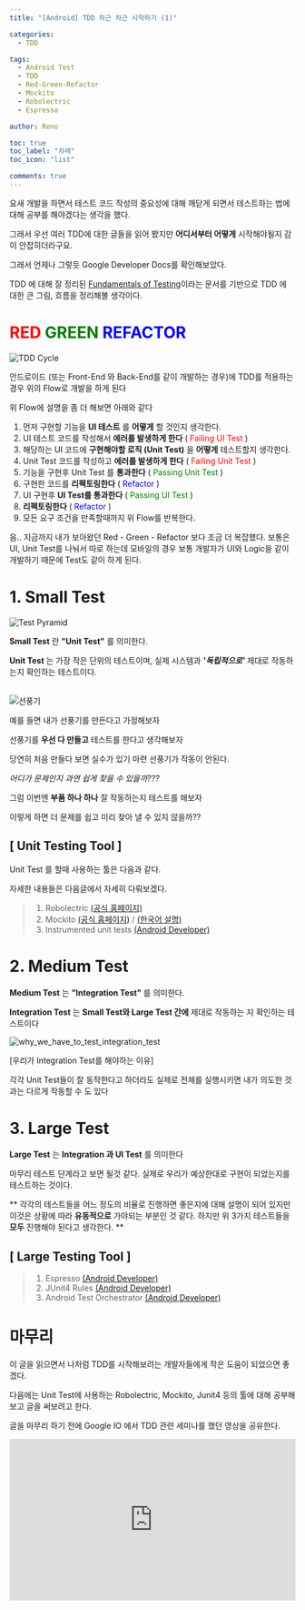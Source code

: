 ```yaml
---
title: "[Android] TDD 차근 차근 시작하기 (1)"

categories:
  - TDD

tags:
  - Android Test
  - TDD
  - Red-Green-Refactor
  - Mockito
  - Robolectric
  - Espresso

author: Reno

toc: true
toc_label: "차례"
toc_icon: "list"

comments: true
---
```


요새 개발을 하면서 테스트 코드 작성의 중요성에 대해 깨닫게 되면서 테스트하는 법에 대해 공부를 해야겠다는 생각을 했다.

그래서 우선 여러 TDD에 대한 글들을 읽어 봤지만 **어디서부터 어떻게** 시작해야될지 감이 안잡히더라구요.

그래서 언제나 그렇듯 Google Developer Docs를 확인해보았다.

TDD 에 대해 잘 정리된 [Fundamentals of Testing](https://developer.android.com/training/testing/fundamentals)이라는 문서를 기반으로 TDD 에 대한 큰 그림, 흐름을 정리해볼 생각이다.





# **<span style="color:red">RED</span> <span style="color:green">GREEN</span> <span style="color:blue">REFACTOR</span>**
![TDD Cycle](/assets/images/post_image/tdd_cycle.PNG)

안드로이드 (또는 Front-End 와 Back-End를 같이 개발하는 경우)에 TDD를 적용하는 경우 위의 Flow로 개발을 하게 된다

위 Flow에 설명을 좀 더 해보면 아래와 같다

 1. 먼저 구현할 기능을 **UI 테스트** 를 **어떻게** 할 것인지 생각한다.
 2. UI 테스트 코드를 작성해서 **에러를 발생하게 한다**  ( <span style="color:red">Failing UI Test</span> )
 3. 해당하는 UI 코드에 **구현해야할 로직 (Unit Test)** 을 **어떻게** 테스트할지 생각한다.
 4. Unit Test 코드를 작성하고 **에러를 발생하게 한다**  ( <span style="color:red">Failing Unit Test</span> )
 5. 기능을 구현후 Unit Test 를 **통과한다** ( <span style="color:green">Passing Unit Test</span> )
 6. 구현한 코드를 **리펙토링한다** ( <span style="color:blue">Refactor</span> )
 7. UI 구현후 **UI Test를 통과한다**  ( <span style="color:green">Passing UI Test</span> )
 8. **리펙토링한다**  ( <span style="color:blue">Refactor</span> )
 9. 모든 요구 조건을 만족할때까지 위 Flow를 반복한다.

음.. 지금까지 내가 보아왔던 Red - Green - Refactor 보다 조금 더 복잡했다. 보통은 UI, Unit Test를 나눠서 따로 하는데 모바일의 경우 보통 개발자가 UI와 Logic을 같이 개발하기 때문에 Test도 같이 하게 된다.






# 1. **Small Test**

![Test Pyramid](/assets/images/post_image/test_pyramid.PNG)

**Small Test** 란 **"Unit Test"** 를 의미한다.

**Unit Test** 는 가장 작은 단위의 테스트이며, 실제 시스템과 _**'독립적으로'**_ 제대로 작동하는지 확인하는 테스트이다.

<br>![선풍기](/assets/images/post_image/선풍기.PNG)

예를 들면 내가 선풍기를 만든다고 가정해보자

선풍기를 **우선 다 만들고** 테스트를 한다고 생각해보자

당연히 처음 만들다 보면 실수가 있기 마련 선풍기가 작동이 안된다.

*어디가 문제인지 과연 쉽게 찾을 수 있을까???*

그럼 이번엔 **부품 하나 하나** 잘 작동하는지 테스트를 해보자

이렇게 하면 더 문제를 쉽고 미리 찾아 낼 수 있지 않을까??





## **[ Unit Testing Tool ]**

Unit Test 를 할때 사용하는 툴은 다음과 같다.

자세한 내용들은 다음글에서 자세히 다뤄보겠다.

>1. Robolectric [(공식 홈페이지)](http://robolectric.org/)
>2. Mockito [(공식 홈페이지)](https://site.mockito.org/) / [(한국어 설명)](https://github.com/mockito/mockito/wiki/Mockito-features-in-Korean)
>3. Instrumented unit tests [(Android Developer)](https://developer.android.com/training/testing/unit-testing/instrumented-unit-tests)






# 2. **Medium Test**

**Medium Test** 는 **"Integration Test"** 를 의미한다.

**Integration Test** 는 **Small Test와 Large Test 간에** 제대로 작동하는 지 확인하는 테스트이다

![why_we_have_to_test_integration_test](/assets/images/post_image/why_we_have_to_test_integration_test.gif)

[우리가 Integration Test를 해야하는 이유]

각각 Unit Test들이 잘 동작한다고 하더라도 실제로 전체를 실행시키면 내가 의도한 것과는 다르게 작동할 수 도 있다





# 3. **Large Test**

**Large Test** 는 **Integration 과 UI Test** 를 의미한다

마무리 테스트 단계라고 보면 될것 같다. 실제로 우리가 예상한대로 구현이 되었는지를 테스트하는 것이다.

** 각각의 테스트들을 어느 정도의 비율로 진행하면 좋은지에 대해 설명이 되어 있지만 이것은 상황에 따라 **유동적으로** 가야되는 부분인 것 같다. 하지만 위 3가지 테스트들을 **모두** 진행해야 된다고 생각한다. **






## **[ Large Testing Tool ]**

>1. Espresso [(Android Developer)](https://developer.android.com/training/testing/espresso)
>2. JUnit4 Rules [(Android Developer)](https://developer.android.com/training/testing/junit-rules.html)
>3. Android Test Orchestrator [(Android Developer)](https://developer.android.com/training/testing/junit-runner.html#using-android-test-orchestrator)





# **마무리**
이 글을 읽으면서 나처럼 TDD를 시작해보려는 개발자들에게 작은 도움이 되었으면 좋겠다.

다음에는 Unit Test에 사용하는 Robolectric, Mockito, Junit4 등의 툴에 대해 공부해보고 글을 써보려고 한다.

글을 마무리 하기 전에 Google IO 에서 TDD 관련 세미나를 했던 영상을 공유한다.

<style>.embed-container { position: relative; padding-bottom: 56.25%; height: 0; overflow: hidden; max-width: 100%; } .embed-container iframe, .embed-container object, .embed-container embed { position: absolute; top: 0; left: 0; width: 100%; height: 100%; }</style><div class='embed-container'><iframe src='https://www.youtube.com/embed/pK7W5npkhho' frameborder='0' allowfullscreen></iframe></div>
